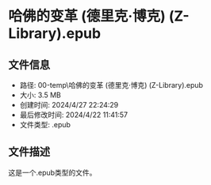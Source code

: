﻿# 哈佛的变革 (德里克·博克) (Z-Library).epub

## 文件信息
- 路径: 00-temp\哈佛的变革 (德里克·博克) (Z-Library).epub
- 大小: 3.5 MB
- 创建时间: 2024/4/27 22:24:29
- 最后修改时间: 2024/4/22 11:41:57
- 文件类型: .epub

## 文件描述
这是一个.epub类型的文件。

